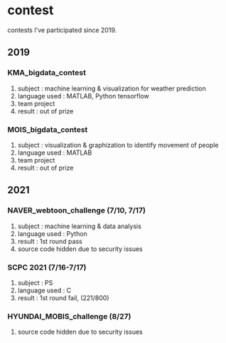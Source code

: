 # contest

contests I've participated since 2019.
## 2019
### KMA_bigdata_contest
 1) subject : machine learning & visualization for weather prediction
 2) language used : MATLAB, Python tensorflow
 3) team project
 4) result : out of prize
### MOIS_bigdata_contest
 1) subject : visualization & graphization to identify movement of people
 2) language used : MATLAB
 3) team project
 4) result : out of prize

## 2021
### NAVER_webtoon_challenge (7/10, 7/17)
 1) subject : machine learning & data analysis
 2) language used : Python
 3) result : 1st round pass
 4) source code hidden due to security issues
### SCPC 2021 (7/16-7/17)
 1) subject : PS
 2) language used : C
 3) result : 1st round fail, (221/800)
### HYUNDAI_MOBIS_challenge (8/27)
 1) source code hidden due to security issues
